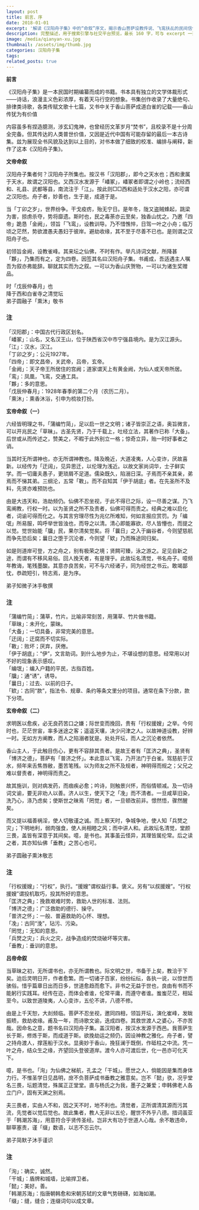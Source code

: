 ```yaml
---
layout: post
title: 前言、序
date: 2018-01-01
excerpt: '解读《汉阳舟子集》中的“命叙”序文，揭示香山菩萨设教传说、飞鸾扶乩的民间信仰结构与“清觉”意识之象征意义。An interpretive overview of the "Ming Xu" prefaces in The Hanyang Boatman’s Anthology, revealing the Xiangshan Bodhisattva myth, Daoist spirit-writing practices, and the symbolic call to awakening.'
description: 完整描述，用于搜索引擎与社交平台预览，最长 160 字，可与 excerpt 一致
image: /media/qianyan-xu.jpg
thumbnail: /assets/img/thumb.jpg
categories: 汉阳舟子集
tags: 
related_posts: true
---
```


**前言**

《汉阳舟子集》是一本民国时期编纂而成的书籍。书本具有独立的文学体裁形式——诗话，浪漫主义色彩浓厚，有着天马行空的想象。书集创作收录了大量绝句、排律类诗歌，各类传赋文歌十七篇，又书中关于香山菩萨成道白雀的记载——香山传犹为有价值

内容虽多有捏造臆测，涉玄幻鬼神，也曾经历文革岁月“焚书”，且校录不是十分周全完备。但其传达的人类普世价值，又因是近代中国有可能存留的最后一本古诗集。兹为展现全书风貌及达到以上目的，对书本做了细致的校准、编排与阐释，新作了这本《汉阳舟子集》。

**文帝命叙**

汉阳舟子集者何？汉阳舟子所集也。按汉书「汉阳郡」，即今之天水也；西和隶属于天水，故谓之汉阳也。又西汉水发源于「嶓冢」，嶓冢者即谓之小岭也；流经西和、礼县、武都等县，南流注于「江」。按此则□□西和适处于汉水之阳，亦可谓之汉阳也。舟子者，妙善也，生于是，成道于是。

当「丁卯之岁」，世界纷争。干戈疫疠，殆无宁日。是年冬，陇又盗贼蜂起，跳梁为害，掠虏杀夺，势将靡遗。斯时也，民之毒荼亦云至矣，独香山忧之。乃邀「四帝」跪恳「金阙」，领旨「飞鸾」，设教训导。乃不惜憔悴，日驾一叶之小舟；临万顷之茫然，势欲渡愚夫愚妇于彼岸。避劫收缘，其不至于尽善不已也。是则谓之汉阳舟子也。

初领旨金阙，设教雀峰。其来坛之仙佛，不时有作。举凡诗词文献，所降甚「夥」，乃集而有之，定为四卷。因签其名曰汉阳舟子集。书甫成，吾适遇主人嘱吾为叙亦弗能辞。聊就其实而为之叙。一可以为香山庆贺物，一可以为诸生奖赠品。

时「戊辰仲春月」也  
降于西和白雀寺之清觉坛  
弟子圆融子「熏沐」敬书

### 注

「汉阳郡」：中国古代行政区划名。  
「嶓冢」：山名，又名汉王山，位于陕西省汉中市宁强县境内。是为汉江源头。  
「江」：汉水，汉江。  
「丁卯之岁」：公元1927年。  
「四帝」：即文昌帝，关武帝，吕帝，玄帝。  
「金阙」：天子帝王所居住的宫阙；道家谓天上有黄金阙，为仙人或天帝所居。  
「鸾」：凤凰，飞鸾，交通工具。  
「夥」：多的意思。  
「戊辰仲春月」：1928年春季的第二个月（农历二月）。  
「熏沐」：熏香沐浴，引申为梳妆打扮。

**玄帝命叙（一）**

六经皆明理之书，「蒲编竹简」，足以启一世之文明；诸子皆崇正之语，奥旨微言，可以开兆民之「草昧」。古圣先贤，乃于千载上，吐经立法，其著作已称「大备」。后世或从而传述之，赞美之，不暇于此外别立一格；惊奇立异，贻一时好事者之诮。

当其时无所谓神也，亦无所谓神教也。降及晚近，大道凌夷，人心变诈，厌故喜新。以经传为「迂阔」，见异思迁，以伦理为浅近。以故文家尚词华，士子鲜实学。而一切庸夫愚子，更琐屑不足道。儒染既久，陷溺日深。子焉而不亲其亲，弟焉而不悌其弟。三纲沦，五常「斁」。而不自知其「伊于胡底」者。在先圣所不及料，先贤亦难预防也。

由是大违天和，浩劫频仍。仙佛不忍坐视，于此不得已之际，设一尽善之谋。乃飞鸾阐教，行权一时。以为圣贤之所不及责者，仙佛可得而责之。经典之难以启化者，词谕可得而化之。与其言穷理尽性为兆亿所难知，何如言报应赏罚。为「编氓」所易服，鸣呼举世皆浊也，而导之以清。清心即能寡欲，尽人皆懵也，而提之以觉。觉世始能「牖」民，果尔清矣觉矣。将「曩日」之入于幽谷者，今则望慈航而争先恐后矣；曩日之堕于沉沦者，今则望「欵」乃而殊途同归矣。

如是则道岸可登，方之舟之，别有极荣之境；贤闗可臻，泳之游之。足见自新之途，而谓有不移风易俗。回人挽天者，有是理乎。此故坛名清觉，书名舟子。噫频年教诲，笔残墨酸。其意亦良苦矣，可不与六经诸子，同为经世之书云。敢竭鄙忱，恭疏短引，特志焉，是为序。

弟子知微子沐手敬撰

### 注

「蒲编竹简」：蒲草，竹片。比喻非常刻苦，用蒲草、竹片做书籍。  
「草昧」：未开化，蒙昧。  
「大备」：一切具备，非常完美的意思。  
「迂阔」：迂腐而不切实际。  
「斁」：败坏；厌弃，厌倦。  
「伊于胡底」：“伊”，文言助词。到什么地步为止，不堪设想的意思。经常用以对不好的现象表示感叹。  
「编氓」：编入户籍的平民，古指百姓。  
「牖」：通“诱”，诱导。  
「曩日」：过去、以前的日子。  
「欵」：古同“款”，指法令、规章、条约等条文里分的项目。通常在条下分款，款下分项。

**玄帝命叙（二）**

求明医以愈疾，必无良药苦口之嫌；际世变而挽回，贵有「行权援嫂」之举。今何时也，茫茫世宙，率多迷途之客；遥遥天壤，决少问津之人。以故神道设教，好辨一时。无如方方阐教，而人之陷溺者犹是。处处开坛，而人之沉沦者依然。

香山主人，于此触目伤心，更有不容辞其责者。是故王者有「匡济之典」，圣贤有「博济之德」，菩萨有「普济之怀」。本此意以飞鸾，乃开法门于白雀。驾慈航于汉水，频年来舌焦唇敝，墨苦笔残。以为师友之所不及规者，神明得而规之；父兄之难以督责者，神明得而责之。

故其施训，则对病发药，而痼疾必愈；吟诗，则触景兴怀，而俗情顿减。及一切诗词文谕，要无非劝人以善。济人以生，使天下之「凂」而不清者。一旦咸草旧染，洗乃心，涤乃虑矣；使斯世之昧焉「罔觉」者，一旦顿改前非。憬然悟，骤然醒矣。

而又提以福善祸淫，使人切敬谨之诚。而上察天时，争城争地，使人知「兵燹之灾」；下明地利，弱肉强食，使人尚相睦之风；而中讲人和。此故坛名清觉，堂颜三畏，盖皆有深意于其间矣。噫，是书也。其事虽云怪异，其理皆属伦常。后之读之者，其亦知仙佛「垂教」之苦心也可。

弟子圆融子熏沐敬志

### 注

「行权援嫂」：“行权”，执行。“援嫂”谓权益行事。褒义。另有“以叔援嫂”。“行权援嫂”谓投机取巧，投其所好的意思。  
「匡济之典」：挽救艰难时势，救助人世的标准、法则。  
「博济之德」：广泛救助的德行、操守。  
「普济之怀」：一般、普遍救助的心怀、理想。  
「凂」：古同“浼”，玷污、污染。  
「罔觉」：无知的意思。  
「兵燹之灾」：兵火之灾，战争造成的焚烧破坏等灾害。  
「垂教」：垂训的意思。

**吕帝命叙**

当草昧之初，无所谓书也，亦无所谓教也。际文明之世，书备于上矣，教洽于下矣。迨后灵明日开，作者愈繁。而一切诸子百家，纷纷纭纭，各执一说，以惊世而骇俗。惜乎篇章日出而日多，世道愈趋而愈下。非书之无益于世也，良由有书而不能躬行实践耳。经传在迩，而体会者谁，伦常平庸，而遵守者谁。蚩蚩茫茫，相延至今。以致世道陵夷，人心变诈，五伦不讲，八德不修。

由是上千天恕，大刦频临。菩萨不忍坐视，邀同四相，领旨开坛，演化崔峰，发眬振瞆，救劫收缘。甫及一年，而诗歌文谕，迭成四卷。其救世渡人之婆心，不亦苦哉。因命名之意，题书名曰汉阳舟子集。盖汉阳者，按汉水发源于西邑。我菩萨生长于斯，修炼于斯，而成道于斯。欲挽劫运之频仍，因设神教之雅化。舟子者，譬之持舟渡人，撑莲船于汉水。显奥妙于香山，挽狂澜于既倒，作砥柱之中流。凭一叶之舟，结众生之缘，齐望回头登彼道岸。渡今人亦可渡后世，化一邑亦可化天下。

噫，是书也。「洵」为仙佛之梯航，孔孟之「干城」。愿世之人，倘能因是集而身体力行。不惟圣学日见昌明，庻不负菩萨成书垂教之雅意矣。岂不「懿」欤，况乎堂名三畏，坛题清觉，殊属正正堂堂。直与杨氏之为我，墨子之兼爱；申韩佛老人各立门户，固有天渊之别焉。

夫三畏者，实由人不和，因之天不时，地不利也。清觉者，正所谓清其源而污其流，先觉者以觉后觉也。故此集者，教人无非以五伦，醒世不外乎八德。措词虽亚于「韩潮苏海」，用意符合乎贤传圣经。岂非大有功于世道人心哉。余不敢违命，聊草塞责，谨「缀」数语，以志不忘云尔。

弟子简默子沐手谨识

### 注

「洵」：确实，诚然。  
「干城」：盾牌和城墙，比喻捍卫者。  
「懿」：美好。善。  
「韩潮苏海」：指唐朝韩愈和宋朝苏轼的文章气势磅礴，如海如潮。  
「缀」：缝，缝合；连缀词句以成文章。